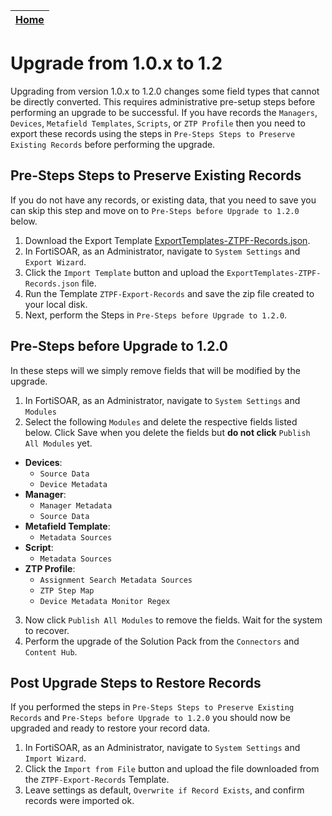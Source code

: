 | [Home](../README.md) |
|----------------------|

# Upgrade from 1.0.x to 1.2

Upgrading from version 1.0.x to 1.2.0 changes some field types that cannot be directly converted. This requires administrative pre-setup steps before performing an upgrade to be successful. If you have records the `Managers`, `Devices`, `Metafield Templates`, `Scripts`, or `ZTP Profile` then you need to export these records using the steps in `Pre-Steps Steps to Preserve Existing Records` before performing the upgrade. 

## Pre-Steps Steps to Preserve Existing Records

If you do not have any records, or existing data, that you need to save you can skip this step and move on to `Pre-Steps before Upgrade to 1.2.0` below. 

1. Download the Export Template [ExportTemplates-ZTPF-Records.json](./ExportTemplates-ZTPF-Records.json). 
2. In FortiSOAR, as an Administrator, navigate to `System Settings` and `Export Wizard`.
3. Click the `Import Template` button and upload the `ExportTemplates-ZTPF-Records.json` file. 
4. Run the Template `ZTPF-Export-Records` and save the zip file created to your local disk. 
5. Next, perform the Steps in `Pre-Steps before Upgrade to 1.2.0`. 

## Pre-Steps before Upgrade to 1.2.0

In these steps will we simply remove fields that will be modified by the upgrade. 

1. In FortiSOAR, as an Administrator, navigate to `System Settings` and `Modules`
2. Select the following `Modules` and delete the respective fields listed below. Click Save when you delete the fields but **do not click** `Publish All Modules` yet. 
  - **Devices**:
    - `Source Data`
    - `Device Metadata`
  - **Manager**:
    - `Manager Metadata`
    - `Source Data`
  - **Metafield Template**:
    - `Metadata Sources`
  - **Script**:
    - `Metadata Sources`
  - **ZTP Profile**:
    - `Assignment Search Metadata Sources`
    - `ZTP Step Map`
    - `Device Metadata Monitor Regex`
3. Now click `Publish All Modules` to remove the fields. Wait for the system to recover. 
4. Perform the upgrade of the Solution Pack from the `Connectors` and `Content Hub`.

## Post Upgrade Steps to Restore Records

If you performed the steps in `Pre-Steps Steps to Preserve Existing Records` and `Pre-Steps before Upgrade to 1.2.0` you should now be upgraded and ready to restore your record data. 

1. In FortiSOAR, as an Administrator, navigate to `System Settings` and `Import Wizard`.
2. Click the `Import from File` button and upload the file downloaded from the `ZTPF-Export-Records` Template. 
3. Leave settings as default, `Overwrite if Record Exists`, and confirm records were imported ok. 